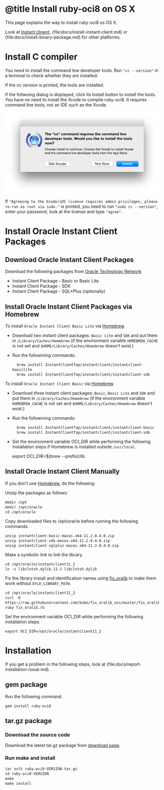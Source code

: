 # @title Install ruby-oci8 on OS X

This page explains the way to install ruby-oci8 os OS X.

Look at [Instant clinent](install-full-client), {file:docs/install-instant-client.md}
or {file:docs/install-binary-package.md} for other platforms.

Install C compiler
==================

You need to install the command line developer tools.
Run `"cc --version"` in a terminal to check whether they are installed.

If the cc version is printed, the tools are installed.

If the follwoing dialog is displayed, click its Install button to
install the tools.
You have no need to install the Xcode to compile ruby-oci8.
It requires command line tools, not an IDE such as the Xcode.

![dialog](../docs/osx-install-dev-tools.png)

If `"Agreeing to the Xcode/iOS license requires admin privileges,
please re-run as root via sudo."` is printed, you need to run
`"sudo cc --version"`, enter your password, look at the license
and type `"agree"`.

Install Oracle Instant Client Packages
======================================

Download Oracle Instant Client Packages
--------------------------------

Download the following packages from [Oracle Technology Network][]

* Instant Client Package - Basic or Basic Lite
* Instant Client Package - SDK
* Instant Client Package - SQL*Plus (optionally)

Install Oracle Instant Client Packages via Homebrew
---------------------------------------------------

To install `Oracle Instant Client Basic Lite` via [Homebrew][]

* Download two instant client packages: `Basic Lite` and `SDK` and put them
  in `/Library/Caches/Homebrew` (if the environment variable `HOMEBREW_CACHE`
  is not set and `$HOME/Library/Caches/Homebrew` doesn't exist.)
* Run the followining commands:

        brew install InstantClientTap/instantclient/instantclient-basiclite
        brew install InstantClientTap/instantclient/instantclient-sdk

To install `Oracle Instant Client Basic` via [Homebrew][]

* Download *three* instant client packages: `Basic`, `Basic Lite` and `SDK`
  and put them in `/Library/Caches/Homebrew` (if the environment variable
  `HOMEBREW_CACHE` is not set and `$HOME/Library/Caches/Homebrew` doesn't exist.)
* Run the followining commands:

        brew install InstantClientTap/instantclient/instantclient-basic
        brew install InstantClientTap/instantclient/instantclient-sdk
        
* Set the environment variable OCI_DIR while performing the following installation steps
  if Homebrew is installed outside `/usr/local`.

    export OCI_DIR=$(brew --prefix)/lib

Install Oracle Instant Client Manually
---------------------

If you don't use [Homebrew][], do the following:

Unzip the packages as follows:

    mkdir /opt
    mkdir /opt/oracle
    cd /opt/oracle

Copy downloaded files to /opt/oracle before running the following commands.

    unzip instantclient-basic-macos.x64-11.2.0.4.0.zip
    unzip instantclient-sdk-macos.x64-11.2.0.4.0.zip
    unzip instantclient-sqlplus-macos.x64-11.2.0.4.0.zip

Make a symbolic link to link the library.

    cd /opt/oracle/instantclient11_2
    ln -s libclntsh.dylib.11.1 libclntsh.dylib

Fix the library install and identification names using [fix_oralib][] to make them work
without `DYLD_LIBRARY_PATH`.

    cd /opt/oracle/instantclient11_2
    curl -O https://raw.githubusercontent.com/kubo/fix_oralib_osx/master/fix_oralib.rb
    ruby fix_oralib.rb

Set the environment variable OCI_DIR while performing the following installation steps.

    export OCI_DIR=/opt/oracle/instantclient11_2

Installation
============

If you get a problem in the following steps, look at {file:docs/report-installation-issue.md}.

gem package
-----------

Run the following command.

    gem install ruby-oci8

tar.gz package
--------------

### Download the source code

Download the latest tar.gz package from [download page][].

### Run make and install

    tar xvfz ruby-oci8-VERSION.tar.gz
    cd ruby-oci8-VERSION
    make
    make install

[download page]: https://bintray.com/kubo/generic/ruby-oci8
[Homebrew]: http://brew.sh/
[fix_oralib]: https://github.com/kubo/fix_oralib_osx
[Oracle Technology Network]: http://www.oracle.com/technetwork/topics/intel-macsoft-096467.html
